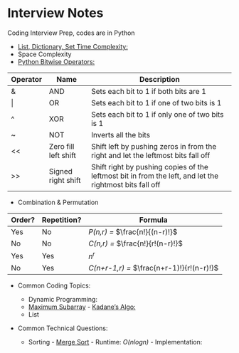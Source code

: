 # Interview Notes
Coding Interview Prep, codes are in Python
- [List, Dictionary, Set Time Complexity:](https://www.geeksforgeeks.org/complexity-cheat-sheet-for-python-operations/)
- Space Complexity
- [Python Bitwise Operators:](https://www.w3schools.com/python/python_operators.asp)

| Operator | Name | Description |
| ----------- | ----------- | ----------- |
| & | AND | Sets each bit to 1 if both bits are 1 |
| \| | OR | Sets each bit to 1 if one of two bits is 1 |
| ^ | XOR | Sets each bit to 1 if only one of two bits is 1 |
| ~ | NOT | Inverts all the bits |
| << | Zero fill left shift | Shift left by pushing zeros in from the right and let the leftmost bits fall off |
| >> | Signed right shift | Shift right by pushing copies of the leftmost bit in from the left, and let the rightmost bits fall off |

- Combination & Permutation

| Order? | Repetition? | Formula |
| ----------- | ----------- | ----------- |
| Yes | No | *P(n,r) =* $\frac{n!}{(n-r)!}$ |
| No | No | *C(n,r) =* $\frac{n!}{r!(n-r)!}$ |
| Yes | Yes | $n^r$ |
| No | Yes | *C(n+r-1,r) =* $\frac{n+r-1)!}{r!(n-r)!}$ |


- Common Coding Topics:
  - Dynamic Programming:
  - [Maximum Subarray](https://leetcode.com/problems/maximum-subarray/)
        - [Kadane’s Algo:](https://medium.com/@rsinghal757/kadanes-algorithm-dynamic-programming-how-and-why-does-it-work-3fd8849ed73d)
  - List

- Common Technical Questions:
  - Sorting
        - [Merge Sort](https://github.com/sydneyruan/interviews/blob/main/MergeSort.py)
        - Runtime: *O(nlogn)*
        - Implementation:
